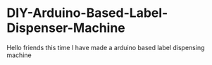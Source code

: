 # DIY-Arduino-Based-Label-Dispenser-Machine
Hello friends this time I have made a arduino based label dispensing machine
